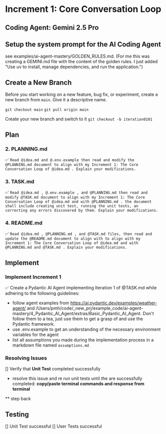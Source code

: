 # Increment 1: Core Conversation Loop
## Coding Agent: Gemini 2.5 Pro

## Setup the system prompt for the AI Coding Agent
see examples/ai-agent-mastery/GOLDEN_RULES.md.  (For me this was creating a GEMINI.md file with the content of the golden rules. I just added "Use uv to install, manage dependencies, and run the application.")

## Create a New Branch
Before you start working on a new feature, bug fix, or experiment, create a new branch from `main`. Give it a descriptive name.

`git checkout main`
`git pull origin main`

Create your new branch and switch to it
`git checkout -b iteration0101`

## Plan

  ### 2. PLANNING.md
  ✅ `Read @idea.md and @.env.example then read and modify the @PLANNING.md document to align with my Increment 1: The Core Conversation Loop of @idea.md . Explain your modifications.`

  ### 3. TASK.md
  ✅ `Read @idea.md , @.env.example , and @PLANNING.md then read and modify @TASK.md document to align with my Increment 1: The Core Conversation Loop of @idea.md and with @PLANNING.md . the document shall include creating unit test, running the unit tests, an correcting any errors discovered by them. Explain your modifications.`

  ### 4. README.md
  ✅ `Read @idea.md , @PLANNING.md , and @TASK.md files, then read and update the @README.md document to align with to align with my Increment 1: The Core Conversation Loop of @idea.md and with @PLANNING.md and @TASK.md . Explain your modifications.`

## Implement

### Implement Increment 1
  ✅ Create a Pydantic AI Agent implementing Iteration 1 of @TASK.md while adhering to the following guidelines:
  - follow agent examples from https://ai.pydantic.dev/examples/weather-agent/ and /Users/pmh/code/_new_prj/example_code/ai-agent-mastery/4_Pydantic_AI_Agent/extras/Basic_Pydantic_AI_Agent. Don't follow them to a tea, just use them to get a grasp of and use the Pydantic framework.
  - use .env.example to get an understanding of the necessary environment variables for the agent
  - list all assumptions you made during the implementation process in a markdown file named `assumptions.md`

### Resolving Issues

  [] Verify that **Unit Test** completed successfully

  * resolve this issue and re run unit tests until the are successfully completed: **copy/paste terminal commands and response from terminal**

  ** step back


## Testing
[] Unit Test successful
[] User Tests successful

